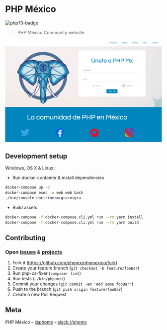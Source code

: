 # PHP México
![php73-badge]
> PHP México Community website

![](resources/docs/img/phpmexico.mx.png)

## Development setup

Windows, OS X & Linux::

- Run docker container & install dependencies
```sh
docker-compose up -d
docker-compose exec -u web web bash
./bin/console doctrine:migra:migra
```

- Build assets
```sh
docker-compose -f docker-compose.cli.yml run --rm yarn install
docker-compose -f docker-compose.cli.yml run --rm yarn build
```
## Contributing

### Open [issues](https://github.com/phpmx/phpmexico/issues) & [projects](https://github.com/phpmx/phpmexico/projects/)

1. Fork it (<https://github.com/phpmx/phpmexico/fork>)
2. Create your feature branch (`git checkout -b feature/fooBar`)
3. Run php-cs-fixer (`composer lint`)
4. Run tests (`./bin/phpunit`)
4. Commit your changes (`git commit -am 'Add some fooBar'`)
5. Push to the branch (`git push origin feature/fooBar`)
6. Create a new Pull Request

## Meta

PHP México – [@phpmx](https://twitter.com/phpmx) – [slack://phpmx](https://phpmx.slack.com)


<!-- Markdown link & img dfn's -->
[php73-badge]: https://img.shields.io/badge/PHP_Version-7.3-darkgreen.svg